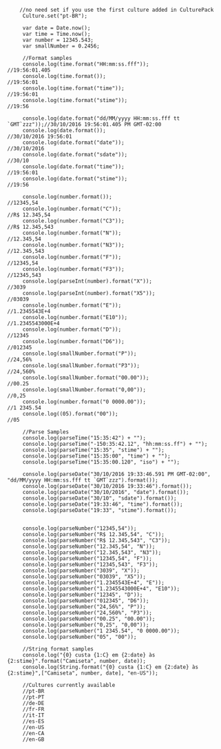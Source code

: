 		//no need set if you use the first culture added in CulturePack
		 Culture.set("pt-BR");
		 
		 var date = Date.now();              
		 var time = Time.now();
		 var number = 12345.543;
		 var smallNumber = 0.2456;

		 //Format samples
		 console.log(time.format("HH:mm:ss.fff"));                       //19:56:01.405
		 console.log(time.format());                                     //19:56:01
		 console.log(time.format("time"));                               //19:56:01
		 console.log(time.format("stime"));                              //19:56
		 
		 console.log(date.format("dd/MM/yyyy HH:mm:ss.fff tt `GMT`zzz"));//30/10/2016 19:56:01.405 PM GMT-02:00
		 console.log(date.format());                                     //30/10/2016 19:56:01
		 console.log(date.format("date"));                               //30/10/2016
		 console.log(date.format("sdate"));                              //30/10
		 console.log(date.format("time"));                               //19:56:01
		 console.log(date.format("stime"));                              //19:56
		 
		 console.log(number.format());                                   //12345,54
		 console.log(number.format("C"));                                //R$ 12.345,54
		 console.log(number.format("C3"));                               //R$ 12.345,543
		 console.log(number.format("N"));                                //12.345,54
		 console.log(number.format("N3"));                               //12.345,543
		 console.log(number.format("F"));                                //12345,54
		 console.log(number.format("F3"));                               //12345,543
		 console.log(parseInt(number).format("X"));                      //3039
		 console.log(parseInt(number).format("X5"));                     //03039
		 console.log(number.format("E"));                                //1.2345543E+4
		 console.log(number.format("E10"));                              //1.2345543000E+4
		 console.log(number.format("D"));                                //12345
		 console.log(number.format("D6"));                               //012345
		 console.log(smallNumber.format("P"));                           //24,56%
		 console.log(smallNumber.format("P3"));                          //24,560%
		 console.log(smallNumber.format("00.00"));                       //00.25
		 console.log(smallNumber.format("0,00"));                        //0,25
		 console.log(number.format("0 0000.00"));                        //1 2345.54
		 console.log((05).format("00"));                                 //05
		 
		 //Parse Samples
		 console.log(parseTime("15:35:42") + "");
		 console.log(parseTime("-150:35:42.12", "hh:mm:ss.ff") + "");
		 console.log(parseTime("15:35", "stime") + "");
		 console.log(parseTime("15:35:00", "time") + "");
		 console.log(parseTime("15:35:00.120", "iso") + "");
		 
		 console.log(parseDate("30/10/2016 19:33:46.591 PM GMT-02:00", "dd/MM/yyyy HH:mm:ss.fff tt `GMT`zzz").format());
		 console.log(parseDate("30/10/2016 19:33:46").format());
		 console.log(parseDate("30/10/2016", "date").format());
		 console.log(parseDate("30/10", "sdate").format());
		 console.log(parseDate("19:33:46", "time").format());
		 console.log(parseDate("19:33", "stime").format());
		 
		 
		 console.log(parseNumber("12345,54"));
		 console.log(parseNumber("R$ 12.345,54", "C"));
		 console.log(parseNumber("R$ 12.345,543", "C3"));
		 console.log(parseNumber("12.345,54", "N"));
		 console.log(parseNumber("12.345,543", "N3"));
		 console.log(parseNumber("12345,54", "F"));
		 console.log(parseNumber("12345,543", "F3"));
		 console.log(parseNumber("3039", "X"));
		 console.log(parseNumber("03039", "X5"));
		 console.log(parseNumber("1.2345543E+4", "E"));
		 console.log(parseNumber("1.2345543000E+4", "E10"));
		 console.log(parseNumber("12345", "D"));
		 console.log(parseNumber("012345", "D6"));
		 console.log(parseNumber("24,56%", "P"));
		 console.log(parseNumber("24,560%", "P3"));
		 console.log(parseNumber("00.25", "00.00"));
		 console.log(parseNumber("0,25", "0,00"));
		 console.log(parseNumber("1 2345.54", "0 0000.00"));
		 console.log(parseNumber("05", "00"));
		 
		 //String format samples
		 console.log("{0} custa {1:C} em {2:date} às {2:stime}".format("Camiseta", number, date));
		 console.log(String.format("{0} custa {1:C} em {2:date} às {2:stime}",["Camiseta", number, date], "en-US"));
		 
		 //Cultures currently available 
		 //pt-BR
		 //pt-PT
		 //de-DE
		 //fr-FR
		 //it-IT
		 //es-ES
		 //en-US
		 //en-CA
		 //en-GB